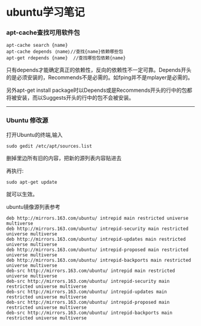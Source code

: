 ubuntu学习笔记
==============

### apt-cache查找可用软件包

    apt-cache search {name}
    apt-cache depends ｛name｝//查找{name}依赖哪些包
    apt-get rdepends {name}  //查找哪些包依赖{name}

只有depends才能确定真正的依赖性，反向的依赖性不一定可靠。Depends开头的是必须安装的，Recommends不是必需的。如fping并不是mplayer是必需的。

另外apt-get install package时以Depends或是Recommends开头的行中的包都将被安装，而以Suggests开头的行中的包不会被安装。

---

### Ubuntu 修改源

打开Ubuntu的终端,输入

    sudo gedit /etc/apt/sources.list

删掉里边所有旧的内容，把新的源列表内容贴进去

再执行:

    sudo apt-get update

就可以生效。

ubuntu镜像源列表参考

    deb http://mirrors.163.com/ubuntu/ intrepid main restricted universe multiverse
    deb http://mirrors.163.com/ubuntu/ intrepid-security main restricted universe multiverse
    deb http://mirrors.163.com/ubuntu/ intrepid-updates main restricted universe multiverse
    deb http://mirrors.163.com/ubuntu/ intrepid-proposed main restricted universe multiverse
    deb http://mirrors.163.com/ubuntu/ intrepid-backports main restricted universe multiverse
    deb-src http://mirrors.163.com/ubuntu/ intrepid main restricted universe multiverse
    deb-src http://mirrors.163.com/ubuntu/ intrepid-security main restricted universe multiverse
    deb-src http://mirrors.163.com/ubuntu/ intrepid-updates main restricted universe multiverse
    deb-src http://mirrors.163.com/ubuntu/ intrepid-proposed main restricted universe multiverse
    deb-src http://mirrors.163.com/ubuntu/ intrepid-backports main restricted universe multiverse

